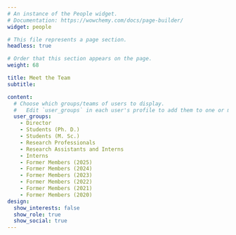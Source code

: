 ```yaml
---
# An instance of the People widget.
# Documentation: https://wowchemy.com/docs/page-builder/
widget: people

# This file represents a page section.
headless: true

# Order that this section appears on the page.
weight: 68

title: Meet the Team
subtitle:

content:
  # Choose which groups/teams of users to display.
  #   Edit `user_groups` in each user's profile to add them to one or more of these groups.
  user_groups:
    - Director
    - Students (Ph. D.)
    - Students (M. Sc.)
    - Research Professionals
    - Research Assistants and Interns
    - Interns
    - Former Members (2025)
    - Former Members (2024)
    - Former Members (2023)
    - Former Members (2022)
    - Former Members (2021)
    - Former Members (2020)
design:
  show_interests: false
  show_role: true
  show_social: true
---
```

